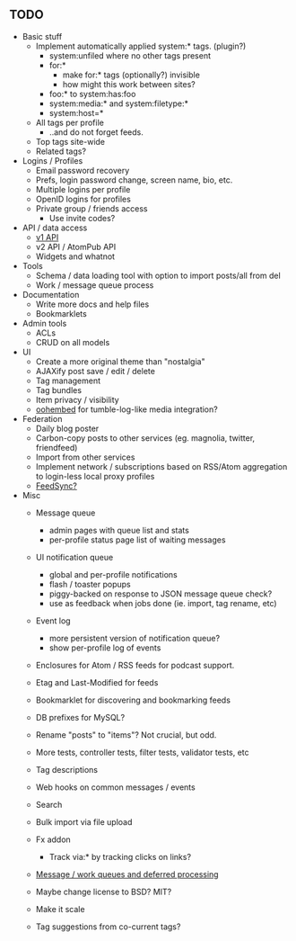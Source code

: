 ## TODO

* Basic stuff
    * Implement automatically applied system:* tags. (plugin?)
        * system:unfiled where no other tags present
        * for:*
            * make for:* tags (optionally?) invisible
            * how might this work between sites?
        * foo:* to system:has:foo
        * system:media:* and system:filetype:*
        * system:host=*
    * All tags per profile
        * ..and do not forget feeds.
    * Top tags site-wide
    * Related tags?
* Logins / Profiles
    * Email password recovery
    * Prefs, login password change, screen name, bio, etc.
    * Multiple logins per profile
    * OpenID logins for profiles
    * Private group / friends access
        * Use invite codes?
* API / data access
    * [v1 API][v1api]
    * v2 API / AtomPub API
    * Widgets and whatnot
* Tools
    * Schema / data loading tool with option to import posts/all from del
    * Work / message queue process
* Documentation
    * Write more docs and help files
    * Bookmarklets
* Admin tools
    * ACLs
    * CRUD on all models
* UI
    * Create a more original theme than "nostalgia"
    * AJAXify post save / edit / delete
    * Tag management
    * Tag bundles
    * Item privacy / visibility
    * [oohembed][oembed] for tumble-log-like media integration?
* Federation
    * Daily blog poster
    * Carbon-copy posts to other services (eg. magnolia, twitter, friendfeed)
    * Import from other services
    * Implement network / subscriptions based on RSS/Atom aggregation to login-less local proxy profiles
    * [FeedSync?](http://dev.live.com/feedsync/spec/spec.aspx)
* Misc
    * Message queue
        * admin pages with queue list and stats
        * per-profile status page list of waiting messages
    * UI notification queue
        * global and per-profile notifications
        * flash / toaster popups
        * piggy-backed on response to JSON message queue check?
        * use as feedback when jobs done (ie. import, tag rename, etc)
    * Event log
        * more persistent version of notification queue?
        * show per-profile log of events
    * Enclosures for Atom / RSS feeds for podcast support.
    * Etag and Last-Modified for feeds
    * Bookmarklet for discovering and bookmarking feeds
    * DB prefixes for MySQL?
    * Rename "posts" to "items"?  Not crucial, but odd.
    * More tests, controller tests, filter tests, validator tests, etc
    * Tag descriptions
    * Web hooks on common messages / events
    * Search
    * Bulk import via file upload
    * Fx addon
        * Track via:* by tracking clicks on links?
    * [Message / work queues and deferred processing][queues]
    * Maybe change license to BSD?  MIT?
    * Make it scale

    * Tag suggestions from co-current tags?

[oembed]: http://oohembed.com/
[v1api]: http://delicious.com/help/api
[queues]: http://decafbad.com/blog/2008/07/04/queue-everything-and-delight-everyone
